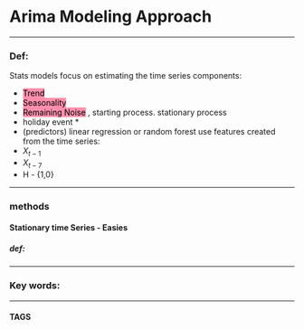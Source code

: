 # Arima Modeling Approach


---
### Def:
Stats models focus on estimating the time series components:
- <mark style="background: #FF5582A6;">Trend</mark>
- <mark style="background: #FF5582A6;">Seasonality</mark>
- <mark style="background: #FF5582A6;">Remaining Noise</mark> , starting process. stationary process 
- holiday event *
-  (predictors)
linear regression or random forest use features created from the time series:
- $X_{t-1}$
- $X_{t-7}$
- H - {1,0}
---
### methods
#### Stationary time Series - Easies 
##### def: 
---

### Key words:

---
#### TAGS